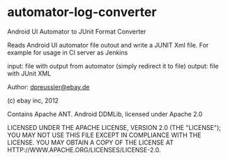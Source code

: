 automator-log-converter
=======================

Android UI Automator to JUnit Format Converter

Reads Android UI automator file outout and write a JUNIT Xml file. For example for usage in CI server as Jenkins

input: file with output from automator (simply redirect it to file)
output: file with JUnit XML

Author: dpreussler@ebay.de

(c) ebay inc, 2012

Contains Apache ANT. Android DDMLib, licensed under Apache 2.0

LICENSED UNDER THE APACHE LICENSE, VERSION 2.0 (THE "LICENSE"); YOU MAY NOT USE THIS FILE EXCEPT IN COMPLIANCE WITH THE LICENSE. YOU MAY OBTAIN A COPY OF THE LICENSE AT HTTP://WWW.APACHE.ORG/LICENSES/LICENSE-2.0.
